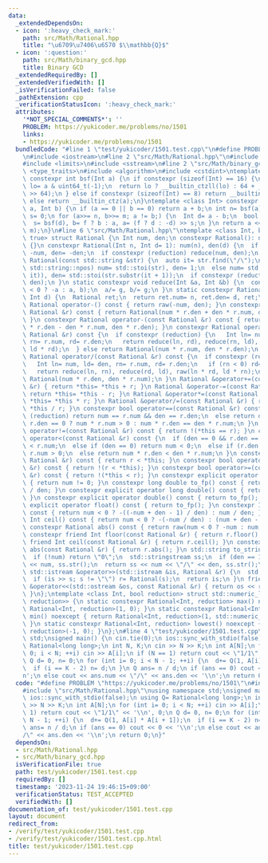 ```yaml
---
data:
  _extendedDependsOn:
  - icon: ':heavy_check_mark:'
    path: src/Math/Rational.hpp
    title: "\u6709\u7406\u6570 $\\mathbb{Q}$"
  - icon: ':question:'
    path: src/Math/binary_gcd.hpp
    title: Binary GCD
  _extendedRequiredBy: []
  _extendedVerifiedWith: []
  _isVerificationFailed: false
  _pathExtension: cpp
  _verificationStatusIcon: ':heavy_check_mark:'
  attributes:
    '*NOT_SPECIAL_COMMENTS*': ''
    PROBLEM: https://yukicoder.me/problems/no/1501
    links:
    - https://yukicoder.me/problems/no/1501
  bundledCode: "#line 1 \"test/yukicoder/1501.test.cpp\"\n#define PROBLEM \"https://yukicoder.me/problems/no/1501\"\
    \n#include <iostream>\n#line 2 \"src/Math/Rational.hpp\"\n#include <string>\n\
    #include <limits>\n#include <sstream>\n#line 2 \"src/Math/binary_gcd.hpp\"\n#include\
    \ <type_traits>\n#include <algorithm>\n#include <cstdint>\ntemplate <class Int>\
    \ constexpr int bsf(Int a) {\n if constexpr (sizeof(Int) == 16) {\n  uint64_t\
    \ lo= a & uint64_t(-1);\n  return lo ? __builtin_ctzll(lo) : 64 + __builtin_ctzll(a\
    \ >> 64);\n } else if constexpr (sizeof(Int) == 8) return __builtin_ctzll(a);\n\
    \ else return __builtin_ctz(a);\n}\ntemplate <class Int> constexpr Int binary_gcd(Int\
    \ a, Int b) {\n if (a == 0 || b == 0) return a + b;\n int n= bsf(a), m= bsf(b),\
    \ s= 0;\n for (a>>= n, b>>= m; a != b;) {\n  Int d= a - b;\n  bool f= a > b;\n\
    \  s= bsf(d), b= f ? b : a, a= (f ? d : -d) >> s;\n }\n return a << std::min(n,\
    \ m);\n}\n#line 6 \"src/Math/Rational.hpp\"\ntemplate <class Int, bool reduction=\
    \ true> struct Rational {\n Int num, den;\n constexpr Rational(): num(0), den(1)\
    \ {}\n constexpr Rational(Int n, Int d= 1): num(n), den(d) {\n  if (den < 0) num=\
    \ -num, den= -den;\n  if constexpr (reduction) reduce(num, den);\n }\n constexpr\
    \ Rational(const std::string &str) {\n  auto it= str.find(\"/\");\n  if (it ==\
    \ std::string::npos) num= std::stoi(str), den= 1;\n  else num= std::stoi(str.substr(0,\
    \ it)), den= std::stoi(str.substr(it + 1));\n  if constexpr (reduction) reduce(num,\
    \ den);\n }\n static constexpr void reduce(Int &a, Int &b) {\n  const Int g= binary_gcd(a\
    \ < 0 ? -a : a, b);\n  a/= g, b/= g;\n }\n static constexpr Rational raw(Int n,\
    \ Int d) {\n  Rational ret;\n  return ret.num= n, ret.den= d, ret;\n }\n constexpr\
    \ Rational operator-() const { return raw(-num, den); }\n constexpr Rational operator+(const\
    \ Rational &r) const { return Rational(num * r.den + den * r.num, den * r.den);\
    \ }\n constexpr Rational operator-(const Rational &r) const { return Rational(num\
    \ * r.den - den * r.num, den * r.den); }\n constexpr Rational operator*(const\
    \ Rational &r) const {\n  if constexpr (reduction) {\n   Int ln= num, ld= den,\
    \ rn= r.num, rd= r.den;\n   return reduce(ln, rd), reduce(rn, ld), raw(ln * rn,\
    \ ld * rd);\n  } else return Rational(num * r.num, den * r.den);\n }\n constexpr\
    \ Rational operator/(const Rational &r) const {\n  if constexpr (reduction) {\n\
    \   Int ln= num, ld= den, rn= r.num, rd= r.den;\n   if (rn < 0) rd= -rd, rn= -rn;\n\
    \   return reduce(ln, rn), reduce(rd, ld), raw(ln * rd, ld * rn);\n  } else return\
    \ Rational(num * r.den, den * r.num);\n }\n Rational &operator+=(const Rational\
    \ &r) { return *this= *this + r; }\n Rational &operator-=(const Rational &r) {\
    \ return *this= *this - r; }\n Rational &operator*=(const Rational &r) { return\
    \ *this= *this * r; }\n Rational &operator/=(const Rational &r) { return *this=\
    \ *this / r; }\n constexpr bool operator==(const Rational &r) const {\n  if constexpr\
    \ (reduction) return num == r.num && den == r.den;\n  else return den == 0 &&\
    \ r.den == 0 ? num * r.num > 0 : num * r.den == den * r.num;\n }\n constexpr bool\
    \ operator!=(const Rational &r) const { return !(*this == r); }\n constexpr bool\
    \ operator<(const Rational &r) const {\n  if (den == 0 && r.den == 0) return num\
    \ < r.num;\n  else if (den == 0) return num < 0;\n  else if (r.den == 0) return\
    \ r.num > 0;\n  else return num * r.den < den * r.num;\n }\n constexpr bool operator>(const\
    \ Rational &r) const { return r < *this; }\n constexpr bool operator<=(const Rational\
    \ &r) const { return !(r < *this); }\n constexpr bool operator>=(const Rational\
    \ &r) const { return !(*this < r); }\n constexpr explicit operator bool() const\
    \ { return num != 0; }\n constexpr long double to_fp() const { return (long double)num\
    \ / den; }\n constexpr explicit operator long double() const { return to_fp();\
    \ }\n constexpr explicit operator double() const { return to_fp(); }\n constexpr\
    \ explicit operator float() const { return to_fp(); }\n constexpr Int floor()\
    \ const { return num < 0 ? -((-num + den - 1) / den) : num / den; }\n constexpr\
    \ Int ceil() const { return num < 0 ? -(-num / den) : (num + den - 1) / den; }\n\
    \ constexpr Rational abs() const { return raw(num < 0 ? -num : num, den); }\n\
    \ constexpr friend Int floor(const Rational &r) { return r.floor(); }\n constexpr\
    \ friend Int ceil(const Rational &r) { return r.ceil(); }\n constexpr friend Rational\
    \ abs(const Rational &r) { return r.abs(); }\n std::string to_string() const {\n\
    \  if (!num) return \"0\";\n  std::stringstream ss;\n  if (den == 1) return ss\
    \ << num, ss.str();\n  return ss << num << \"/\" << den, ss.str();\n }\n friend\
    \ std::istream &operator>>(std::istream &is, Rational &r) {\n  std::string s;\n\
    \  if (is >> s; s != \"\") r= Rational(s);\n  return is;\n }\n friend std::ostream\
    \ &operator<<(std::ostream &os, const Rational &r) { return os << r.to_string();\
    \ }\n};\ntemplate <class Int, bool reduction> struct std::numeric_limits<Rational<Int,\
    \ reduction>> {\n static constexpr Rational<Int, reduction> max() noexcept { return\
    \ Rational<Int, reduction>(1, 0); }\n static constexpr Rational<Int, reduction>\
    \ min() noexcept { return Rational<Int, reduction>(1, std::numeric_limits<Int>::max());\
    \ }\n static constexpr Rational<Int, reduction> lowest() noexcept { return Rational<Int,\
    \ reduction>(-1, 0); }\n};\n#line 4 \"test/yukicoder/1501.test.cpp\"\nusing namespace\
    \ std;\nsigned main() {\n cin.tie(0);\n ios::sync_with_stdio(false);\n using Q=\
    \ Rational<long long>;\n int N, K;\n cin >> N >> K;\n int A[N];\n for (int i=\
    \ 0; i < N; ++i) cin >> A[i];\n if (N == 1) return cout << \"1/1\" << '\\n', 0;\n\
    \ Q d= 0, n= 0;\n for (int i= 0; i < N - 1; ++i) {\n  d+= Q(1, A[i] * A[i + 1]);\n\
    \  if (i == K - 2) n= d;\n }\n Q ans= n / d;\n if (ans == 0) cout << 0 << '\\\
    n';\n else cout << ans.num << \"/\" << ans.den << '\\n';\n return 0;\n}\n"
  code: "#define PROBLEM \"https://yukicoder.me/problems/no/1501\"\n#include <iostream>\n\
    #include \"src/Math/Rational.hpp\"\nusing namespace std;\nsigned main() {\n cin.tie(0);\n\
    \ ios::sync_with_stdio(false);\n using Q= Rational<long long>;\n int N, K;\n cin\
    \ >> N >> K;\n int A[N];\n for (int i= 0; i < N; ++i) cin >> A[i];\n if (N ==\
    \ 1) return cout << \"1/1\" << '\\n', 0;\n Q d= 0, n= 0;\n for (int i= 0; i <\
    \ N - 1; ++i) {\n  d+= Q(1, A[i] * A[i + 1]);\n  if (i == K - 2) n= d;\n }\n Q\
    \ ans= n / d;\n if (ans == 0) cout << 0 << '\\n';\n else cout << ans.num << \"\
    /\" << ans.den << '\\n';\n return 0;\n}"
  dependsOn:
  - src/Math/Rational.hpp
  - src/Math/binary_gcd.hpp
  isVerificationFile: true
  path: test/yukicoder/1501.test.cpp
  requiredBy: []
  timestamp: '2023-11-24 19:46:15+09:00'
  verificationStatus: TEST_ACCEPTED
  verifiedWith: []
documentation_of: test/yukicoder/1501.test.cpp
layout: document
redirect_from:
- /verify/test/yukicoder/1501.test.cpp
- /verify/test/yukicoder/1501.test.cpp.html
title: test/yukicoder/1501.test.cpp
---
```

